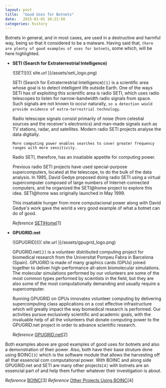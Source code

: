 ```yaml
---
layout: post
title:  "Good Uses for Botnets"
date:   2015-01-01 10:21:50
categories: history
---
```


Botnets in general, and in most cases, are used in a destructive and harmful way, being so that it considered to be a malware.
Having said that, `there are plenty of good examples of uses for botnets`, some which, will be here highlighted.


* **SETI (Search for Extraterrestrial Intelligence)**

	![SETI]({{ site.url }}/assets/seti_logo.png)

	SETI (Search for Extraterrestrial Intelligence)`[1]` is a scientific area whose goal is to detect intelligent life outside Earth.
	One of the ways SETI has of exploiting this scientific area is radio SETI, which uses radio telescopes to listen for narrow-bandwidth radio signals from space. 
	Such signals are not known to occur naturally, `so a detection would provide evidence of extra-terrestrial technology`.
	
	Radio telescope signals consist primarily of noise (from celestial sources and the receiver's electronics) and man-made signals such as TV stations, radar, and satellites.
	Modern radio SETI projects analyse the data digitally. 
	
	`More computing power enables searches to cover greater frequency ranges with more sensitivity.`
	
	Radio SETI, therefore, has an insatiable appetite for computing power.
	
	Previous radio SETI projects have used special-purpose supercomputers, located at the telescope, to do the bulk of the data analysis. 
	In 1995, David Gedye proposed doing radio SETI using a virtual supercomputer composed of large numbers of Internet-connected computers, and he organized the SETI@home project to explore this idea. SETI@home was originally launched in May 1999.
	
	This insatiable hunger from more computacional power along with David Gedye's work gave the world a very good example of what a botnet can do of good.
	
	*Reference* [SETIHome](http://setiathome.ssl.berkeley.edu/)[1]
	
* **GPUGRID.net**
	
	![GPUGRID]({{ site.url }}/assets/gpugrid_logo.png)
	
	GPUGRID.net`[2]` is a volunteer distributed computing project for biomedical research from the Universitat Pompeu Fabra in Barcelona (Spain). 
	GPUGRID is made of many graphics cards (GPUs) joined together to deliver high-performance all-atom biomolecular simulations. The molecular simulations performed by our volunteers are some of the most common types performed by scientists in the field, but they are also some of the most computationally demanding and usually require a supercomputer. 
	
	Running GPUGRID on GPUs innovates volunteer computing by delivering supercomputing class applications on a cost effective infrastructure which will greatly impact the way biomedical research is performed.
	Our activities pursue exclusively scientific and academic goals, with the invaluable help of all the volunteers that donate computing power to the GPUGRID.net project in order to advance scientific research.
	
	*Reference* [GPUGRID.net](https://www.gpugrid.net/about.php)[2]

Both examples above are good examples of good uses for botnets and also a demonstration of their power. Also, both have their base struture done using BOINC`[3]` which is the software module that allows the harvesting off all that essencial com computational power.
With BOINC and along side GPUGRID.net and SETI are many other projects`[4]` with botnets are an essencial part of and help them further whatever their investigation is about. 

*Reference* [BOINC](https://boinc.berkeley.edu/)[3]
*Reference* [Other Projects Using BOINC](https://boinc.berkeley.edu/projects.php)[4]

